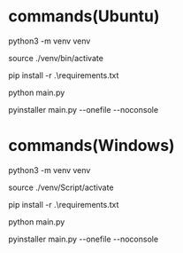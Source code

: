 # commands(Ubuntu)

python3 -m venv venv

source ./venv/bin/activate

pip install -r .\requirements.txt

python main.py

pyinstaller main.py --onefile --noconsole

# commands(Windows)

python3 -m venv venv

source ./venv/Script/activate

pip install -r .\requirements.txt

python main.py

pyinstaller main.py --onefile --noconsole